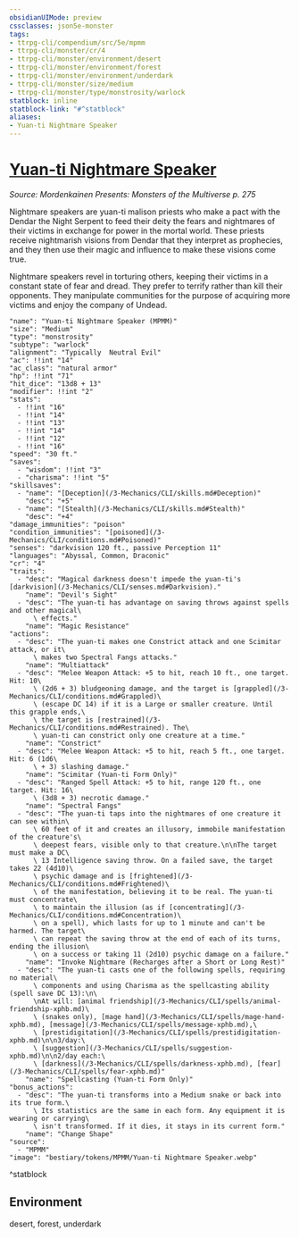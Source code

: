 ```yaml
---
obsidianUIMode: preview
cssclasses: json5e-monster
tags:
- ttrpg-cli/compendium/src/5e/mpmm
- ttrpg-cli/monster/cr/4
- ttrpg-cli/monster/environment/desert
- ttrpg-cli/monster/environment/forest
- ttrpg-cli/monster/environment/underdark
- ttrpg-cli/monster/size/medium
- ttrpg-cli/monster/type/monstrosity/warlock
statblock: inline
statblock-link: "#^statblock"
aliases:
- Yuan-ti Nightmare Speaker
---
```

# [Yuan-ti Nightmare Speaker](3-Mechanics\CLI\bestiary\monstrosity/yuan-ti-nightmare-speaker-mpmm.md)
*Source: Mordenkainen Presents: Monsters of the Multiverse p. 275*  

Nightmare speakers are yuan-ti malison priests who make a pact with the Dendar the Night Serpent to feed their deity the fears and nightmares of their victims in exchange for power in the mortal world. These priests receive nightmarish visions from Dendar that they interpret as prophecies, and they then use their magic and influence to make these visions come true.

Nightmare speakers revel in torturing others, keeping their victims in a constant state of fear and dread. They prefer to terrify rather than kill their opponents. They manipulate communities for the purpose of acquiring more victims and enjoy the company of Undead.

```statblock
"name": "Yuan-ti Nightmare Speaker (MPMM)"
"size": "Medium"
"type": "monstrosity"
"subtype": "warlock"
"alignment": "Typically  Neutral Evil"
"ac": !!int "14"
"ac_class": "natural armor"
"hp": !!int "71"
"hit_dice": "13d8 + 13"
"modifier": !!int "2"
"stats":
  - !!int "16"
  - !!int "14"
  - !!int "13"
  - !!int "14"
  - !!int "12"
  - !!int "16"
"speed": "30 ft."
"saves":
  - "wisdom": !!int "3"
  - "charisma": !!int "5"
"skillsaves":
  - "name": "[Deception](/3-Mechanics/CLI/skills.md#Deception)"
    "desc": "+5"
  - "name": "[Stealth](/3-Mechanics/CLI/skills.md#Stealth)"
    "desc": "+4"
"damage_immunities": "poison"
"condition_immunities": "[poisoned](/3-Mechanics/CLI/conditions.md#Poisoned)"
"senses": "darkvision 120 ft., passive Perception 11"
"languages": "Abyssal, Common, Draconic"
"cr": "4"
"traits":
  - "desc": "Magical darkness doesn't impede the yuan-ti's [darkvision](/3-Mechanics/CLI/senses.md#Darkvision)."
    "name": "Devil's Sight"
  - "desc": "The yuan-ti has advantage on saving throws against spells and other magical\
      \ effects."
    "name": "Magic Resistance"
"actions":
  - "desc": "The yuan-ti makes one Constrict attack and one Scimitar attack, or it\
      \ makes two Spectral Fangs attacks."
    "name": "Multiattack"
  - "desc": "Melee Weapon Attack: +5 to hit, reach 10 ft., one target. Hit: 10\
      \ (2d6 + 3) bludgeoning damage, and the target is [grappled](/3-Mechanics/CLI/conditions.md#Grappled)\
      \ (escape DC 14) if it is a Large or smaller creature. Until this grapple ends,\
      \ the target is [restrained](/3-Mechanics/CLI/conditions.md#Restrained). The\
      \ yuan-ti can constrict only one creature at a time."
    "name": "Constrict"
  - "desc": "Melee Weapon Attack: +5 to hit, reach 5 ft., one target. Hit: 6 (1d6\
      \ + 3) slashing damage."
    "name": "Scimitar (Yuan-ti Form Only)"
  - "desc": "Ranged Spell Attack: +5 to hit, range 120 ft., one target. Hit: 16\
      \ (3d8 + 3) necrotic damage."
    "name": "Spectral Fangs"
  - "desc": "The yuan-ti taps into the nightmares of one creature it can see within\
      \ 60 feet of it and creates an illusory, immobile manifestation of the creature's\
      \ deepest fears, visible only to that creature.\n\nThe target must make a DC\
      \ 13 Intelligence saving throw. On a failed save, the target takes 22 (4d10)\
      \ psychic damage and is [frightened](/3-Mechanics/CLI/conditions.md#Frightened)\
      \ of the manifestation, believing it to be real. The yuan-ti must concentrate\
      \ to maintain the illusion (as if [concentrating](/3-Mechanics/CLI/conditions.md#Concentration)\
      \ on a spell), which lasts for up to 1 minute and can't be harmed. The target\
      \ can repeat the saving throw at the end of each of its turns, ending the illusion\
      \ on a success or taking 11 (2d10) psychic damage on a failure."
    "name": "Invoke Nightmare (Recharges after a Short or Long Rest)"
  - "desc": "The yuan-ti casts one of the following spells, requiring no material\
      \ components and using Charisma as the spellcasting ability (spell save DC 13):\n\
      \nAt will: [animal friendship](/3-Mechanics/CLI/spells/animal-friendship-xphb.md)\
      \ (snakes only), [mage hand](/3-Mechanics/CLI/spells/mage-hand-xphb.md), [message](/3-Mechanics/CLI/spells/message-xphb.md),\
      \ [prestidigitation](/3-Mechanics/CLI/spells/prestidigitation-xphb.md)\n\n3/day:\
      \ [suggestion](/3-Mechanics/CLI/spells/suggestion-xphb.md)\n\n2/day each:\
      \ [darkness](/3-Mechanics/CLI/spells/darkness-xphb.md), [fear](/3-Mechanics/CLI/spells/fear-xphb.md)"
    "name": "Spellcasting (Yuan-ti Form Only)"
"bonus_actions":
  - "desc": "The yuan-ti transforms into a Medium snake or back into its true form.\
      \ Its statistics are the same in each form. Any equipment it is wearing or carrying\
      \ isn't transformed. If it dies, it stays in its current form."
    "name": "Change Shape"
"source":
  - "MPMM"
"image": "bestiary/tokens/MPMM/Yuan-ti Nightmare Speaker.webp"
```
^statblock

## Environment

desert, forest, underdark